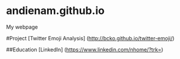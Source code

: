 # andienam.github.io
My webpage

#Project
[Twitter Emoji Analysis] (http://bcko.github.io/twitter-emoji/)

##Education
[LinkedIn] (https://www.linkedin.com/nhome/?trk=)
